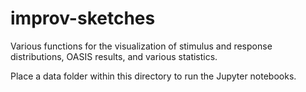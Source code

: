 # improv-sketches

Various functions for the visualization of stimulus and response distributions, OASIS results, and various statistics.

Place a data folder within this directory to run the Jupyter notebooks.
